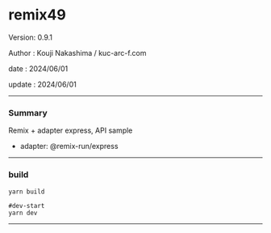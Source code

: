 # remix49

 Version: 0.9.1

 Author : Kouji Nakashima / kuc-arc-f.com

 date   : 2024/06/01 

 update : 2024/06/01 

***
### Summary

Remix + adapter express, API sample

* adapter: @remix-run/express

***
### build

```
yarn build

#dev-start
yarn dev
```
***
